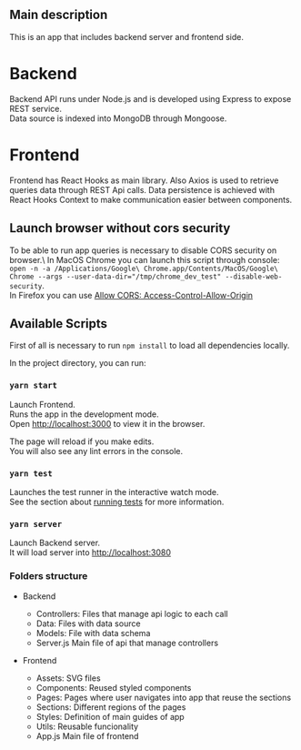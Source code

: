 ## Main description
This is an app that includes backend server and frontend side.
# Backend
Backend API runs under Node.js and is developed using Express to expose REST service.\
Data source is indexed into MongoDB through Mongoose.

# Frontend
Frontend has React Hooks as main library. 
Also Axios is used to retrieve queries data through REST Api calls.
Data persistence is achieved with React Hooks Context to make communication easier between components.
## Launch browser without cors security

To be able to run app queries is necessary to disable CORS security on browser.\ 
In MacOS Chrome you can launch this script through console:
`open -n -a /Applications/Google\ Chrome.app/Contents/MacOS/Google\ Chrome --args --user-data-dir="/tmp/chrome_dev_test" --disable-web-security`.\
In Firefox you can use [Allow CORS: Access-Control-Allow-Origin](https://outgoing.prod.mozaws.net/v1/53c52801cca6862c2ec9f96530b07875f9d5c3611be5b7f8e2483622ff9f0360/https%3A//mybrowseraddon.com/access-control-allow-origin.html)

## Available Scripts

First of all is necessary to run `npm install` to load all dependencies locally.

In the project directory, you can run:

### `yarn start`
Launch Frontend.\
Runs the app in the development mode.\
Open [http://localhost:3000](http://localhost:3000) to view it in the browser.

The page will reload if you make edits.\
You will also see any lint errors in the console.

### `yarn test`

Launches the test runner in the interactive watch mode.\
See the section about [running tests](https://facebook.github.io/create-react-app/docs/running-tests) for more information.

### `yarn server`

Launch Backend server.\
 It will load server into [http://localhost:3080](http://localhost:3080)


### Folders structure

* Backend
  * Controllers: Files that manage api logic to each call
  * Data: Files with data source
  * Models: File with data schema
  * Server.js Main file of api that manage controllers

* Frontend
  * Assets: SVG files
  * Components: Reused styled components
  * Pages: Pages where user navigates into app that reuse the sections
  * Sections: Different regions of the pages
  * Styles: Definition of main guides of app
  * Utils: Reusable funcionality
  * App.js Main file of frontend

